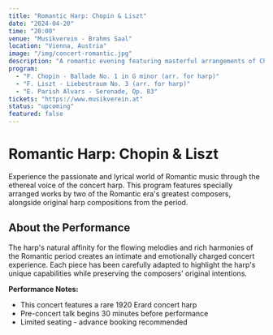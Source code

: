 ```yaml
---
title: "Romantic Harp: Chopin & Liszt"
date: "2024-04-20"
time: "20:00"
venue: "Musikverein - Brahms Saal"
location: "Vienna, Austria"
image: "/img/concert-romantic.jpg"
description: "A romantic evening featuring masterful arrangements of Chopin and Liszt, demonstrating the harp's expressive range in the Romantic repertoire."
program: 
  - "F. Chopin - Ballade No. 1 in G minor (arr. for harp)"
  - "F. Liszt - Liebestraum No. 3 (arr. for harp)"
  - "E. Parish Alvars - Serenade, Op. 83"
tickets: "https://www.musikverein.at"
status: "upcoming"
featured: false
---
```


# Romantic Harp: Chopin & Liszt

Experience the passionate and lyrical world of Romantic music through the ethereal voice of the concert harp. This program features specially arranged works by two of the Romantic era's greatest composers, alongside original harp compositions from the period.

## About the Performance

The harp's natural affinity for the flowing melodies and rich harmonies of the Romantic period creates an intimate and emotionally charged concert experience. Each piece has been carefully adapted to highlight the harp's unique capabilities while preserving the composers' original intentions.

**Performance Notes:**
- This concert features a rare 1920 Erard concert harp
- Pre-concert talk begins 30 minutes before performance
- Limited seating - advance booking recommended